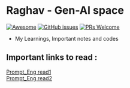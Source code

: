 # Raghav - Gen-AI space

[![Awesome](https://awesome.re/badge.svg)](https://github.com/JayaRaghavendra) 
[![GitHub issues](https://img.shields.io/github/issues/coderjojo/creative-profile-readme)](https://github.com/JayaRaghavendra/Gen-AI/issues)
[![PRs Welcome](https://img.shields.io/badge/PRs-welcome-brightgreen.svg?style=flat-square)](https://github.com/JayaRaghavendra/Gen-AI/pulls)

- My Learnings, Important notes and codes <br />


## Important links to read :
[Prompt_Eng read1](https://www.k2view.com/blog/prompt-engineering-techniques/#Prompt-engineering-embedded-in-GenAI-Data-Fusion) <br/>
[Prompt_Eng read2](https://www.promptingguide.ai/)


